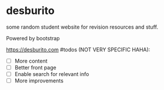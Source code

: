 # desburito
some random student website for revision resources and stuff.

Powered by bootstrap

https://desburito.com
#todos (NOT VERY SPECIFIC HAHA):
- [ ] More content
- [ ] Better front page
- [ ] Enable search for relevant info
- [ ] More improvements
